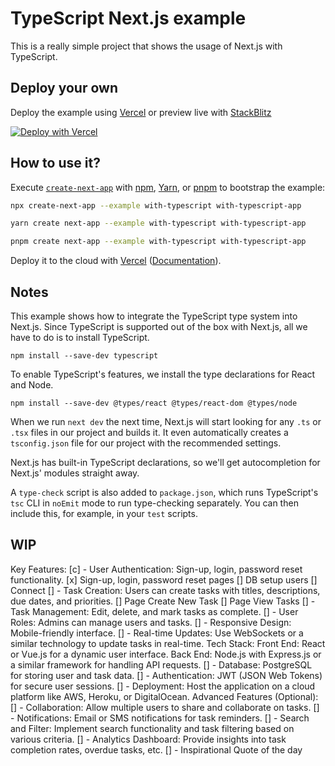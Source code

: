 # TypeScript Next.js example

This is a really simple project that shows the usage of Next.js with TypeScript.

## Deploy your own

Deploy the example using [Vercel](https://vercel.com?utm_source=github&utm_medium=readme&utm_campaign=next-example) or preview live with [StackBlitz](https://stackblitz.com/github/vercel/next.js/tree/canary/examples/with-typescript)

[![Deploy with Vercel](https://vercel.com/button)](https://vercel.com/new/clone?repository-url=https://github.com/vercel/next.js/tree/canary/examples/with-typescript&project-name=with-typescript&repository-name=with-typescript)

## How to use it?

Execute [`create-next-app`](https://github.com/vercel/next.js/tree/canary/packages/create-next-app) with [npm](https://docs.npmjs.com/cli/init), [Yarn](https://yarnpkg.com/lang/en/docs/cli/create/), or [pnpm](https://pnpm.io) to bootstrap the example:

```bash
npx create-next-app --example with-typescript with-typescript-app
```

```bash
yarn create next-app --example with-typescript with-typescript-app
```

```bash
pnpm create next-app --example with-typescript with-typescript-app
```

Deploy it to the cloud with [Vercel](https://vercel.com/new?utm_source=github&utm_medium=readme&utm_campaign=next-example) ([Documentation](https://nextjs.org/docs/deployment)).

## Notes

This example shows how to integrate the TypeScript type system into Next.js. Since TypeScript is supported out of the box with Next.js, all we have to do is to install TypeScript.

```
npm install --save-dev typescript
```

To enable TypeScript's features, we install the type declarations for React and Node.

```
npm install --save-dev @types/react @types/react-dom @types/node
```

When we run `next dev` the next time, Next.js will start looking for any `.ts` or `.tsx` files in our project and builds it. It even automatically creates a `tsconfig.json` file for our project with the recommended settings.

Next.js has built-in TypeScript declarations, so we'll get autocompletion for Next.js' modules straight away.

A `type-check` script is also added to `package.json`, which runs TypeScript's `tsc` CLI in `noEmit` mode to run type-checking separately. You can then include this, for example, in your `test` scripts.


## WIP

Key Features:
[c] - User Authentication: Sign-up, login, password reset functionality.
        [x] Sign-up, login, password reset pages
        [] DB setup users
        [] Connect
[] - Task Creation: Users can create tasks with titles, descriptions, due dates, and priorities.
        [] Page Create New Task
        [] Page View Tasks
[] - Task Management: Edit, delete, and mark tasks as complete.
[] - User Roles: Admins can manage users and tasks.
[] - Responsive Design: Mobile-friendly interface.
[] - Real-time Updates: Use WebSockets or a similar technology to update tasks in real-time.
Tech Stack:
Front End: React or Vue.js for a dynamic user interface.
Back End: Node.js with Express.js or a similar framework for handling API requests.
[] - Database: PostgreSQL for storing user and task data.
[] - Authentication: JWT (JSON Web Tokens) for secure user sessions.
[] - Deployment: Host the application on a cloud platform like AWS, Heroku, or DigitalOcean.
Advanced Features (Optional):
[] - Collaboration: Allow multiple users to share and collaborate on tasks.
[] - Notifications: Email or SMS notifications for task reminders.
[] - Search and Filter: Implement search functionality and task filtering based on various criteria.
[] - Analytics Dashboard: Provide insights into task completion rates, overdue tasks, etc.
[] - Inspirational Quote of the day
